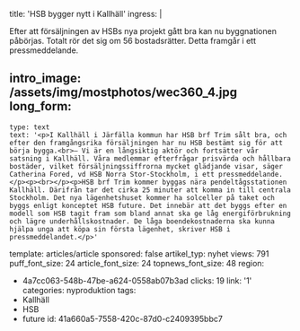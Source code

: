 title: 'HSB bygger nytt i Kallhäll'
ingress: |
  <p>Efter att försäljningen av HSBs nya projekt gått bra kan nu byggnationen påbörjas. Totalt rör det sig om 56 bostadsrätter. Detta framgår i ett pressmeddelande.
  </p>
  
intro_image: /assets/img/mostphotos/wec360_4.jpg
long_form:
  -
    type: text
    text: '<p>I Kallhäll i Järfälla kommun har HSB brf Trim sålt bra, och efter den framgångsrika försäljningen har nu HSB bestämt sig för att börja bygga.<br>– Vi är en långsiktig aktör och fortsätter vår satsning i Kallhäll. Våra medlemmar efterfrågar prisvärda och hållbara bostäder, vilket försäljningssiffrorna mycket glädjande visar, säger Catherina Fored, vd HSB Norra Stor-Stockholm, i ett pressmeddelande.</p><p><br></p><p>HSB brf Trim kommer byggas nära pendeltågsstationen Kallhäll. Därifrån tar det cirka 25 minuter att komma in till centrala Stockholm. Det nya lägenhetshuset kommer ha solceller på taket och byggs enligt konceptet HSB future. Det innebär att det byggs efter en modell som HSB tagit fram som bland annat ska ge låg energiförbrukning och lägre underhållskostnader. De låga boendekostnaderna ska kunna hjälpa unga att köpa sin första lägenhet, skriver HSB i pressmeddelandet.</p>'
template: articles/article
sponsored: false
artikel_typ: nyhet
views: 791
puff_font_size: 24
article_font_size: 24
topnews_font_size: 48
region:
  - 4a7cc063-548b-47be-a624-0558ab07b3ad
clicks: 19
link: '1'
categories: nyproduktion
tags:
  - Kallhäll
  - HSB
  - future
id: 41a660a5-7558-420c-87d0-c2409395bbc7
